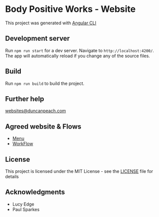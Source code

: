 # Body Positive Works - Website

This project was generated with [Angular CLI](https://github.com/angular/angular-cli)

## Development server

Run `npm run start` for a dev server. Navigate to `http://localhost:4200/`. The app will automatically reload if you change any of the source files.


## Build

Run `npm run build` to build the project.


## Further help

websites@duncanpeach.com

## Agreed website & Flows

* [Menu](https://github.com/arnevit83/BodyPositiveWorks/blob/master/website_struture/BoPoMenu.pdf)
* [WorkFlow](https://github.com/arnevit83/BodyPositiveWorks/blob/master/website_struture/BoPoWorkswebsite.pdf)

## License

This project is licensed under the MIT License - see the [LICENSE](LICENSE) file for details

## Acknowledgments

* Lucy Edge
* Paul Sparkes
